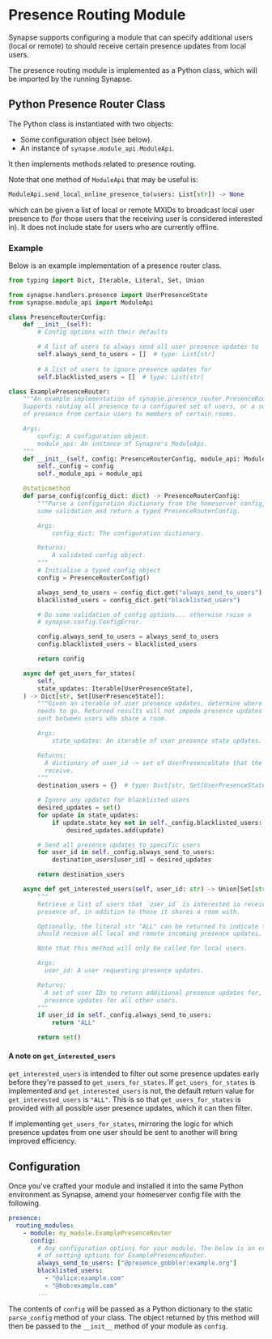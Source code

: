# Presence Routing Module

Synapse supports configuring a module that can specify additional users
(local or remote) to should receive certain presence updates from local
users.

The presence routing module is implemented as a Python class, which will be imported by
the running Synapse.

## Python Presence Router Class

The Python class is instantiated with two objects:

* Some configuration object (see below).
* An instance of `synapse.module_api.ModuleApi`.

It then implements methods related to presence routing.

Note that one method of `ModuleApi` that may be useful is:

```python
ModuleApi.send_local_online_presence_to(users: List[str]) -> None
```

which can be given a list of local or remote MXIDs to broadcast local user
presence to (for those users that the receiving user is considered interested in). 
It does not include state for users who are currently offline.

### Example

Below is an example implementation of a presence router class.

```python
from typing import Dict, Iterable, Literal, Set, Union

from synapse.handlers.presence import UserPresenceState
from synapse.module_api import ModuleApi

class PresenceRouterConfig:
    def __init__(self):
        # Config options with their defaults

        # A list of users to always send all user presence updates to
        self.always_send_to_users = []  # type: List[str]
        
        # A list of users to ignore presence updates for
        self.blacklisted_users = []  # type: List[str]

class ExamplePresenceRouter:
    """An example implementation of synapse.presence_router.PresenceRouter.
    Supports routing all presence to a configured set of users, or a subset
    of presence from certain users to members of certain rooms.

    Args:
        config: A configuration object.
        module_api: An instance of Synapse's ModuleApi.
    """
    def __init__(self, config: PresenceRouterConfig, module_api: ModuleApi):
        self._config = config
        self._module_api = module_api

    @staticmethod
    def parse_config(config_dict: dict) -> PresenceRouterConfig:
        """Parse a configuration dictionary from the homeserver config, do
        some validation and return a typed PresenceRouterConfig.

        Args:
            config_dict: The configuration dictionary.

        Returns:
            A validated config object.
        """
        # Initialise a typed config object
        config = PresenceRouterConfig()

        always_send_to_users = config_dict.get("always_send_to_users")
        blacklisted_users = config_dict.get("blacklisted_users")

        # Do some validation of config options... otherwise raise a
        # synapse.config.ConfigError.

        config.always_send_to_users = always_send_to_users
        config.blacklisted_users = blacklisted_users

        return config

    async def get_users_for_states(
        self,
        state_updates: Iterable[UserPresenceState],
    ) -> Dict[str, Set[UserPresenceState]]:
        """Given an iterable of user presence updates, determine where each one
        needs to go. Returned results will not impede presence updates that are
        sent between users who share a room.

        Args:
            state_updates: An iterable of user presence state updates.

        Returns:
          A dictionary of user_id -> set of UserPresenceState that the user should 
          receive.
        """
        destination_users = {}  # type: Dict[str, Set[UserPresenceState]

        # Ignore any updates for blacklisted users
        desired_updates = set()
        for update in state_updates:
            if update.state_key not in self._config.blacklisted_users:
                desired_updates.add(update)

        # Send all presence updates to specific users
        for user_id in self._config.always_send_to_users:
            destination_users[user_id] = desired_updates

        return destination_users

    async def get_interested_users(self, user_id: str) -> Union[Set[str], Literal["ALL"]]:
        """
        Retrieve a list of users that `user_id` is interested in receiving the
        presence of, in addition to those it shares a room with.

        Optionally, the literal str "ALL" can be returned to indicate that this user 
        should receive all local and remote incoming presence updates.

        Note that this method will only be called for local users.

        Args:
          user_id: A user requesting presence updates.

        Returns:
          A set of user IDs to return additional presence updates for, or "ALL" to return
          presence updates for all other users.
        """
        if user_id in self._config.always_send_to_users:
            return "ALL"

        return set()
```

#### A note on `get_interested_users`

`get_interested_users` is intended to filter out some presence updates early before
they're passed to `get_users_for_states`. If `get_users_for_states` is implemented
and `get_interested_users` is not, the default return value for
`get_interested_users` is `"ALL"`. This is so that `get_users_for_states` is provided with
all possible user presence updates, which it can then filter.

If implementing `get_users_for_states`, mirroring the logic for which presence updates
from one user should be sent to another will bring improved efficiency.

## Configuration

Once you've crafted your module and installed it into the same Python environment as
Synapse, amend your homeserver config file with the following.

```yaml
presence:
  routing_modules:
    - module: my_module.ExamplePresenceRouter
      config:
        # Any configuration options for your module. The below is an example.
        # of setting options for ExamplePresenceRouter.
        always_send_to_users: ["@presence_gobbler:example.org"]
        blacklisted_users:
          - "@alice:example.com"
          - "@bob:example.com"
        ...
```

The contents of `config` will be passed as a Python dictionary to the static
`parse_config` method of your class. The object returned by this method will
then be passed to the `__init__` method of your module as `config`.